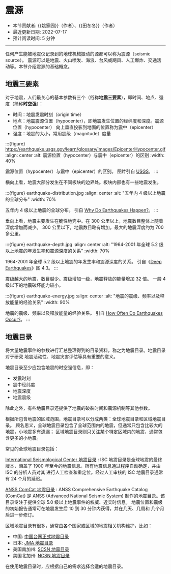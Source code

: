 # 震源

- 本节贡献者: {{姚家园}}（作者）、{{田冬冬}}（作者）
- 最近更新日期: 2022-07-17
- 预计阅读时间: 5 分钟

---

任何产生能被地震仪记录到的地球机械振动的源都可以称为震源（seismic source）。
震源可以是地震、火山喷发、海浪、台风或飓风、人工爆炸、交通活动等。本节介绍震源的基础概念。

## 地震三要素

对于地震，人们最关心的基本参数有三个（俗称**地震三要素**），即时间、地点、强度（简称**时空强**）：

- 时间：地震发震时刻（origin time）
- 地点：地震震源位置（hypocenter），即地震发生位置的经纬度和深度。震源位置（hypocenter）
  向上垂直投影到地面的位置称为震中（epicenter）
- 强度：地震的大小，常用震级（magnitude）度量

:::{figure} https://earthquake.usgs.gov/learn/glossary/images/EpicenterHypocenter.gif
:align: center
:alt: 震源位置（hypocenter）与震中（epicenter）的区别
:width: 40%

震源位置（hypocenter）与震中（epicenter）的区别。
图片引自 [USGS](https://earthquake.usgs.gov/learn/glossary/?term=hypocenter)。
:::

横向上看，地震大部分发生在不同板块的边界处。板块内部也有一些地震发生。

:::{figure} earthquake-distribution.jpg
:align: center
:alt: "五年内 4 级以上地震的全球分布"
:width: 70%

五年内 4 级以上地震的全球分布。
引自 [Why Do Earthquakes Happen?](https://www.iris.edu/hq/inclass/fact-sheet/why_do_earthquakes_happen)。
:::

垂向上看，地震主要发生在脆性地壳中。在 300 公里以上，地震数目整体上随着深度增加而减少。
300 公里以下，地震数目略有增加。最大的地震深度约为 700 多公里。

:::{figure} earthquake-depth.jpg
:align: center
:alt: "1964-2001 年全球 5.2 级以上地震的年发生率和震源深度的关系"
:width: 70%

1964-2001 年全球 5.2 级以上地震的年发生率和震源深度的关系。
引自《[Deep Earthquakes](https://doi.org/10.1017/CBO9781107297562)》图 4.3。
:::

震级越大的地震，数目越少。震级增加一级，地震释放的能量增加 32 倍。
一般 4 级以下的地震破坏能力较小。

:::{figure} earthquake-energy.jpg
:align: center
:alt: "地震的震级、频率以及释放能量的经验关系"
:width: 90%

地震的震级、频率以及释放能量的经验关系。
引自 [How Often Do Earthquakes Occur?](https://www.iris.edu/hq/inclass/fact-sheet/how_often_do_earthquakes_occur)。
:::

## 地震目录

将大量地震事件的参数进行汇总整理得到的目录资料，称之为地震目录。地震目录对于研究
地震活动性、地震灾害评估等具有重要的意义。

地震目录至少应包含地震的时空强信息，即：

- 发震时刻
- 震中经纬度
- 地震深度
- 地震震级

除此之外，有些地震目录还提供了地震的破裂时间和震源机制等其他参数。

根据所包含地震的区域范围，地震目录可以分成两类：全球地震目录和区域地震目录。
顾名思义，全球地震目录包含了全球范围内的地震，但通常只包含比较大的地震，小地震多有遗漏；
区域地震目录则只关注某个特定区域内的地震，通常包含更多的小地震。

常见的全球地震目录包括：

[International Seismological Center 地震目录](http://www.isc.ac.uk/iscbulletin/)
: ISC 地震目录是全球地震的最终版本，涵盖了
  1900 年至今的地震信息。所有地震信息通过程序自动确定，并由 ISC 的分析人员对其
  进行人工检查和重定位。经过人工审核的 ISC 地震目录通常有 24 个月的延迟。

[ANSS ComCat 地震目录](https://earthquake.usgs.gov/data/comcat/)
: ANSS Comprehensive Earthquake Catalog (ComCat) 是 ANSS (Advanced National Seismic System)
  制作的地震目录。该目录专注于提供全球 5.0 级以上地震事件的权威、近实时信息。
  地震位置和震级的初始报告通常可在地震发生后 10 到 30 分钟内获得，并在几天、几周和
  几个月后进一步修订。

区域地震目录有很多，通常由各个国家或区域的地震相关机构维护，比如：

- 中国: [中国台网正式地震目录](https://data.earthquake.cn/datashare/report.shtml?PAGEID=earthquake_zhengshi)
- 日本: [JMA 地震目录](https://www.data.jma.go.jp/svd/eqev/data/bulletin/hypo_e.html)
- 美国南加州: [SCSN 地震目录](https://scedc.caltech.edu/eq-catalogs/)
- 美国北加州: [NCSN 地震目录](https://ncedc.org/ncedc/catalog-search.html)

在使用地震目录时，应根据自己的需求选择合适的地震目录。
